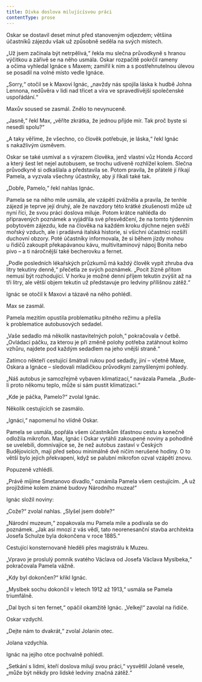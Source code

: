```yaml
---
title: Dívka doslova milujícísvou práci
contentType: prose
---
```


Oskar se dostavil deset minut před stanoveným odjezdem; většina účastníků zájezdu však už způsobně seděla na svých místech.

„Už jsem začínala být netrpělivá,“ řekla mu slečna průvodkyně s hranou výčitkou a zářivě se na něho usmála. Oskar rozpačitě pokrčil rameny a očima vyhledal Ignáce s Maxem; zamířil k nim a s postřehnutelnou úlevou se posadil na volné místo vedle Ignáce.

„Sorry,“ otočil se k Maxovi Ignác, „navždy nás spojila láska k hudbě Johna Lennona, nedůvěra v lidi nad třicet a víra ve spravedlivější společenské uspořádání.“

Maxův soused se zasmál. Znělo to nevynuceně.

„Jasně,“ řekl Max, „věříte zkrátka, že jednou přijde mír. Tak proč byste si nesedli spolu?“

„A taky věříme, že všechno, co člověk potřebuje, je láska,“ řekl Ignác s nakažlivým úsměvem.

Oskar se také usmíval a s výrazem člověka, jenž vlastní vůz Honda Accord a který šest let nejel autobusem, se trochu udiveně rozhlížel kolem. Slečna průvodkyně si odkašlala a představila se. Potom pravila, že přátelé jí říkají Pamela, a vyzvala všechny účastníky, aby jí říkali také tak.

„Dobře, Pamelo,“ řekl nahlas Ignác.

Pamela se na něho mile usmála, ale vzápětí zvážněla a pravila, že tenhle zájezd je teprve její druhý, ale že navzdory této krátké zkušenosti může už nyní říci, že svou práci doslova miluje. Potom krátce nahlédla do připravených poznámek a vyjádřila své přesvědčení, že na tomto týdenním pobytovém zájezdu, kde na člověka na každém kroku dýchne nejen svěží mořský vzduch, ale i pradávná italská historie, si všichni účastníci rozšíří duchovní obzory. Poté účastníky informovala, že si během jízdy mohou u řidičů zakoupit překapávanou kávu, multivitaminový nápoj Bonita nebo pivo – a ti náročnější také becherovku a fernet.

„Podle posledních lékařských průzkumů má každý člověk vypít zhruba dva litry tekutiny denně,“ přečetla ze svých poznámek. „Pocit žízně přitom nemusí být rozhodující. V horku je možné denní příjem tekutin zvýšit až na tři litry, ale větší objem tekutin už představuje pro ledviny přílišnou zátěž.“

Ignác se otočil k Maxovi a tázavě na něho pohlédl.

Max se zasmál.

Pamela mezitím opustila problematiku pitného režimu a přešla k problematice autobusových sedadel.

„Vaše sedadlo má několik nastavitelných poloh,“ pokračovala v četbě. „Ovládací páčku, za kterou je při změně polohy potřeba zatáhnout kolmo vzhůru, najdete pod každým sedadlem na jeho vnější straně.“

Zatímco někteří cestující šmátrali rukou pod sedadly, jiní – včetně Maxe, Oskara a Ignáce – sledovali mladičkou průvodkyni zamyšlenými pohledy.

„Náš autobus je samozřejmě vybaven klimatizací,“ navázala Pamela. „Bude-li proto někomu teplo, může si sám pustit klimatizaci.“

„Kde je páčka, Pamelo?“ zvolal Ignác.

Několik cestujících se zasmálo.

„Ignáci,“ napomenul ho vlídně Oskar.

Pamela se usmála, popřála všem účastníkům šťastnou cestu a konečně odložila mikrofon. Max, Ignác i Oskar vytáhli zakoupené noviny a pohodlně se uvelebili, domnívajíce se, že než autobus zastaví v Českých Budějovicích, mají před sebou minimálně dvě ničím nerušené hodiny. O to větší bylo jejich překvapení, když se palubní mikrofon ozval vzápětí znovu.

Popuzeně vzhlédli.

„Právě míjíme Smetanovo divadlo,“ oznámila Pamela všem cestujícím. „A už projíždíme kolem známé budovy Národního muzea!“

Ignác složil noviny:

„Cože?“ zvolal nahlas. „Slyšel jsem dobře?“

„Národní muzeum,“ zopakovala mu Pamela mile a podívala se do poznámek. „Jak asi mnozí z vás vědí, tato neorenesanční stavba architekta Josefa Schulze byla dokončena v roce 1885.“

Cestující konsternovaně hleděli přes magistrálu k Muzeu.

„Vpravo je proslulý pomník svatého Václava od Josefa Václava Myslbeka,“ pokračovala Pamela vážně.

„Kdy byl dokončen?“ křikl Ignác.

„Myslbek sochu dokončil v letech 1912 až 1913,“ usmála se Pamela triumfálně.

„Dal bych si ten fernet,“ opáčil okamžitě Ignác. „Velkej!“ zavolal na řidiče.

Oskar vzdychl.

„Dejte nám to dvakrát,“ zvolal Jolanin otec.

Jolana vzdychla.

Ignác na jejího otce pochvalně pohlédl.

„Setkání s lidmi, kteří doslova milují svou práci,“ vysvětlil Jolaně vesele, „může být někdy pro lidské ledviny značná zátěž.“
